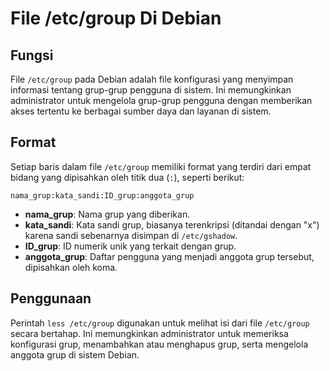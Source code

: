 # File /etc/group Di Debian

## Fungsi
File `/etc/group` pada Debian adalah file konfigurasi yang menyimpan informasi tentang grup-grup pengguna di sistem. Ini memungkinkan administrator untuk mengelola grup-grup pengguna dengan memberikan akses tertentu ke berbagai sumber daya dan layanan di sistem.

## Format
Setiap baris dalam file `/etc/group` memiliki format yang terdiri dari empat bidang yang dipisahkan oleh titik dua (`:`), seperti berikut:

`nama_grup:kata_sandi:ID_grup:anggota_grup`

- **nama_grup**: Nama grup yang diberikan.
- **kata_sandi**: Kata sandi grup, biasanya terenkripsi (ditandai dengan "x") karena sandi sebenarnya disimpan di `/etc/gshadow`.
- **ID_grup**: ID numerik unik yang terkait dengan grup.
- **anggota_grup**: Daftar pengguna yang menjadi anggota grup tersebut, dipisahkan oleh koma.

## Penggunaan
Perintah `less /etc/group` digunakan untuk melihat isi dari file `/etc/group` secara bertahap. Ini memungkinkan administrator untuk memeriksa konfigurasi grup, menambahkan atau menghapus grup, serta mengelola anggota grup di sistem Debian.
